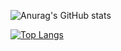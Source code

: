  ​![​Anurag's GitHub stats​](https://github-readme-stats.vercel.app/api?username=TheDarknessToma&show_icons=true&theme=aura_dark)

 
 
 ​[![​Top Langs​](https://github-readme-stats.vercel.app/api/top-langs/?username=TheDarknessToma&layout=compact)](https://github.com/anuraghazra/github-readme-stats)
